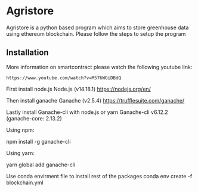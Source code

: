 # Agristore

Agristore is a python based program which aims to store greenhouse data using ethereum blockchain.
Please follow the steps to setup the program

## Installation

More information on smartcontract please watch the following youtube link:
```
https://www.youtube.com/watch?v=M576WGiDBdQ
```

First install node.js Node.js (v14.18.1) https://nodejs.org/en/

Then install ganache Ganache (v2.5.4) https://trufflesuite.com/ganache/

Lastly install Ganache-cli with node.js or yarn Ganache-cli v6.12.2 (ganache-core: 2.13.2)

Using npm:

npm install -g ganache-cli

Using yarn:

yarn global add ganache-cli

Use conda envirment file to install rest of the packages conda env create -f blockchain.yml
